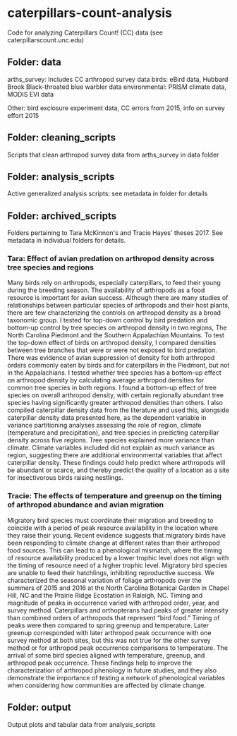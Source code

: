 # caterpillars-count-analysis
Code for analyzing Caterpillars Count! (CC) data (see caterpillarscount.unc.edu)


## Folder: data

arths_survey: Includes CC arthropod survey data
birds: eBird data, Hubbard Brook Black-throated blue warbler data
environmental: PRISM climate data, MODIS EVI data

Other: bird exclosure experiment data, CC errors from 2015, info on survey effort 2015

## Folder: cleaning_scripts

Scripts that clean arthropod survey data from arths_survey in data folder

## Folder: analysis_scripts

Active generalized analysis scripts: see metadata in folder for details

## Folder: archived_scripts

Folders pertaining to Tara McKinnon's and Tracie Hayes' theses 2017.
See metadata in individual folders for details.

### Tara: Effect of avian predation on arthropod density across tree species and regions
Many birds rely on arthropods, especially caterpillars, to feed their young during the breeding season. The availability of arthropods as a food resource is important for avian success. Although there are many studies of relationships between particular species of arthropods and their host plants, there are few characterizing the controls on arthropod density as a broad taxonomic group. I tested for top-down control by bird predation and bottom-up control by tree species on arthropod density in two regions, The North Carolina Piedmont and the Southern Appalachian Mountains. To test the top-down effect of birds on arthropod density, I compared densities between tree branches that were or were not exposed to bird predation. There was evidence of avian suppression of density for both arthropod orders commonly eaten by birds and for caterpillars in the Piedmont, but not in the Appalachians. I tested whether tree species has a bottom-up effect on arthropod density by calculating average arthropod densities for common tree species in both regions. I found a bottom-up effect of tree species on overall arthropod density, with certain regionally abundant tree species having significantly greater arthropod densities than others. I also compiled caterpillar density data from the literature and used this, alongside caterpillar density data presented here, as the dependent variable in variance partitioning analyses assessing the role of region, climate (temperature and precipitation), and tree species in predicting caterpillar density across five regions. Tree species explained more variance than climate. Climate variables included did not explain as much variance as region, suggesting there are additional environmental variables that affect caterpillar density. These findings could help predict where arthropods will be abundant or scarce, and thereby predict the quality of a location as a site for insectivorous birds raising nestlings. 


### Tracie: The effects of temperature and greenup on the timing of arthropod abundance and avian migration
Migratory bird species must coordinate their migration and breeding to coincide with a period of peak resource availability in the location where they raise their young. Recent evidence suggests that migratory birds have been responding to climate change at different rates than their arthropod food sources. This can lead to a phenological mismatch, where the timing of resource availability produced by a lower trophic level does not align with the timing of resource need of a higher trophic level. Migratory bird species are unable to feed their hatchlings, inhibiting reproductive success. We characterized the seasonal variation of foliage arthropods over the summers of 2015 and 2016 at the North Carolina Botanical Garden in Chapel Hill, NC and the Prairie Ridge Ecostation in Raleigh, NC. Timing and magnitude of peaks in occurrence varied with arthropod order, year, and survey method. Caterpillars and orthopterans had peaks of greater intensity than combined orders of arthropods that represent “bird food.” Timing of peaks were then compared to spring greenup and temperature. Later greenup corresponded with later arthropod peak occurrence with one survey method at both sites, but this was not true for the other survey method or for arthropod peak occurrence comparisons to temperature. The arrival of some bird species aligned with temperature, greenup, and arthropod peak occurrence. These findings help to improve the characterization of arthropod phenology in future studies, and they also demonstrate the importance of testing a network of phenological variables when considering how communities are affected by climate change.

## Folder: output

Output plots and tabular data from analysis_scripts
